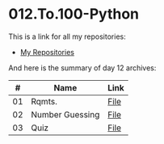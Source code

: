 # 012.To.100-Python

This is a link for all my repositories:

-   [My Repositories](https://github.com/DexxterGWM?tab=repositories)

And here is the summary of day 12 archives:

|  #  | Name                                                                                                                     | Link                                                                           |
| :-: | --------------------------------------------------------------------------------------------------------------------------- | --------------------------------------------------------------------------------- |
| 01  | Rqmts.                            | [File](https://github.com/DexxterGWM/012.To.100-Python/tree/main/01.%20Number%20Guessing%20Game)               |
| 02  | Number Guessing                            | [File](https://github.com/DexxterGWM/012.To.100-Python/tree/main/02.%20Solution%20Walkthrough)               |
| 03  | Quiz                             | [File](https://github.com/DexxterGWM/012.To.100-Python/tree/main/Quiz)               |
